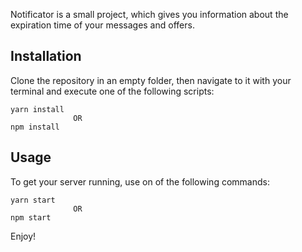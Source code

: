 Notificator is a small project, which gives you information about the expiration time of your messages and offers.

## Installation

Clone the repository in an empty folder, then navigate to it with your terminal and execute one of the following scripts:
```terminal
yarn install 
              OR
npm install
```

## Usage

To get your server running, use on of the following commands:
```terminal
yarn start 
              OR
npm start     
```

Enjoy!
